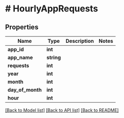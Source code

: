# # HourlyAppRequests

## Properties

Name | Type | Description | Notes
------------ | ------------- | ------------- | -------------
**app_id** | **int** |  |
**app_name** | **string** |  |
**requests** | **int** |  |
**year** | **int** |  |
**month** | **int** |  |
**day_of_month** | **int** |  |
**hour** | **int** |  |

[[Back to Model list]](../../README.md#models) [[Back to API list]](../../README.md#endpoints) [[Back to README]](../../README.md)
